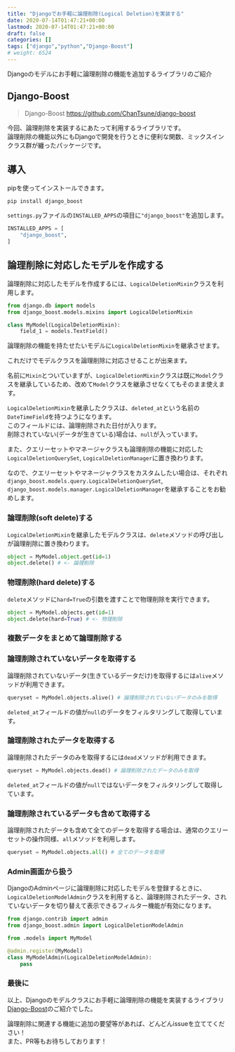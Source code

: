 ```yaml
---
title: "Djangoでお手軽に論理削除(Logical Deletion)を実装する"
date: 2020-07-14T01:47:21+00:00
lastmod: 2020-07-14T01:47:21+00:00
draft: false
categories: []
tags: ["django","python","Django-Boost"]
# weight: 6524
---
```

Djangoのモデルにお手軽に論理削除の機能を追加するライブラリのご紹介

## Django-Boost

> Django-Boost
> https://github.com/ChanTsune/django-boost

今回、論理削除を実装するにあたって利用するライブラリです。  
論理削除の機能以外にもDjangoで開発を行うときに便利な関数、ミックスインクラス群が纏ったパッケージです。  


## 導入  
pipを使ってインストールできます。  
```bash
pip install django_boost
```

`settings.py`ファイルの`INSTALLED_APPS`の項目に`"django_boost"`を追加します。  
```py
INSTALLED_APPS = [
    "django_boost",
]
```

## 論理削除に対応したモデルを作成する
論理削除に対応したモデルを作成するには、`LogicalDeletionMixin`クラスを利用します。  

```py
from django.db import models
from django_boost.models.mixins import LogicalDeletionMixin

class MyModel(LogicalDeletionMixin):
    field_1 = models.TextField()
```

論理削除の機能を持たせたいモデルに`LogicalDeletionMixin`を継承させます。  

これだけでモデルクラスを論理削除に対応させることが出来ます。  

名前に`Mixin`とついていますが、`LogicalDeletionMixin`クラスは既に`Model`クラスを継承しているため、改めて`Model`クラスを継承させなくてもそのまま使えます。  

`LogicalDeletionMixin`を継承したクラスは、`deleted_at`という名前の`DateTimeField`を持つようになります。  
このフィールドには、論理削除された日付が入ります。  
削除されていない(データが生きている)場合は、`null`が入っています。  

また、クエリーセットやマネージャクラスも論理削除の機能に対応した`LogicalDeletionQuerySet`, `LogicalDeletionManager`に置き換わります。  

なので、クエリーセットやマネージャクラスをカスタムしたい場合は、それぞれ`django_boost.models.query.LogicalDeletionQuerySet`, `django_boost.models.manager.LogicalDeletionManager`を継承することをお勧めします。  


### 論理削除(soft delete)する  
`LogicalDeletionMixin`を継承したモデルクラスは、`delete`メソッドの呼び出しが論理削除に置き換わります。  
```py
object = MyModel.object.get(id=1)
object.delete() # <- 論理削除
```

### 物理削除(hard delete)する  
`delete`メソッドに`hard=True`の引数を渡すことで物理削除を実行できます。  

```py
object = MyModel.objects.get(id=1)
object.delete(hard=True) # <- 物理削除
```

### 複数データをまとめて論理削除する  


### 論理削除されていないデータを取得する
論理削除されていないデータ(生きているデータだけ)を取得するには`alive`メソッドが利用できます。  
```py
queryset = MyModel.objects.alive() # 論理削除されていないデータのみを取得
```
`deleted_at`フィールドの値が`null`のデータをフィルタリングして取得しています。  

### 論理削除されたデータを取得する
論理削除されたデータのみを取得するには`dead`メソッドが利用できます。  
```py
queryset = MyModel.objects.dead() # 論理削除されたデータのみを取得
```
`deleted_at`フィールドの値が`null`ではないデータをフィルタリングして取得しています。  

### 論理削除されているデータも含めて取得する
論理削除されたデータも含めて全てのデータを取得する場合は、通常のクエリーセットの操作同様、`all`メソッドを利用します。  
```py
queryset = MyModel.objects.all() # 全てのデータを取得
```


### Admin画面から扱う  
DjangoのAdminページに論理削除に対応したモデルを登録するときに、`LogicalDeletionModelAdmin`クラスを利用すると、論理削除されたデータ、されていないデータを切り替えて表示できるフィルター機能が有効になります。  

```py
from django.contrib import admin
from django_boost.admin import LogicalDeletionModelAdmin

from .models import MyModel

@admin.register(MyModel)
class MyModelAdmin(LogicalDeletionModelAdmin):
    pass
```


### 最後に  
以上、Djangoのモデルクラスにお手軽に論理削除の機能を実装するライブラリ[Django-Boost](https://github.com/ChanTsune/django-boost)のご紹介でした。  

論理削除に関連する機能に追加の要望等があれば、どんどんissueを立ててください！  
また、PR等もお待ちしております！
